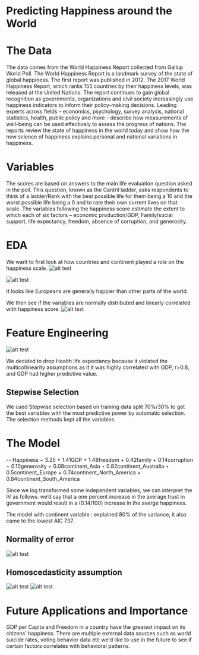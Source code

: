# Predicting Happiness around the World
# The Data
The data comes from the World Happiness Report collected from Gallup World Poll. The World Happiness Report is a landmark survey of the state of global happiness. The first report was published in 2012. The 2017 World Happiness Report, which ranks 155 countries by their happiness levels, was released at the United Nations. The report continues to gain global recognition as governments, organizations and civil society increasingly use happiness indicators to inform their policy-making decisions. Leading experts across fields – economics, psychology, survey analysis, national statistics, health, public policy and more – describe how measurements of well-being can be used effectively to assess the progress of nations. The reports review the state of happiness in the world today and show how the new science of happiness explains personal and national variations in happiness.

# Variables
The scores are based on answers to the main life evaluation question asked in the poll. This question, known as the Cantril ladder, asks respondents to think of a ladder/Rank with the best possible life for them being a 10 and the worst possible life being a 0 and to rate their own current lives on that scale. The variables following the happiness score estimate the extent to which each of six factors – economic production/GDP, Family/social support, life expectancy, freedom, absence of corruption, and generosity.

# EDA
We want to first look at how countries and continent played a role on the happiness scale.
![alt test](https://raw.githubusercontent.com/rockinhumingbird/Mod4_project/master/images/continentshappiness.png)



![alt test](https://raw.githubusercontent.com/rockinhumingbird/Mod4_project/master/images/map.png)


It looks like Europeans are generally happier than other parts of the world.

We then see if the variables are normally distributed and linearly correlated with happiness score.
![alt test](https://raw.githubusercontent.com/rockinhumingbird/Mod4_project/master/images/featurescorrelation.png)


# Feature Engineering
![alt test](https://raw.githubusercontent.com/rockinhumingbird/Mod4_project/master/images/cor.png)

We decided to drop Health life expectancy because it violated the multicollinearity assumptions as it it was highly correlated with GDP, r>0.8, and GDP had higher predictive value. 

## Stepwise Selection
We used Stepwise selection based on training data split 70%/30% to get the best variables with the most predictive power by automatic selection.
The selection methods kept all the variables.

# The Model

-- Happiness ~ 3.25 + 1.41GDP + 1.48freedom + 0.42family + 0.14corruption + 0.10generosity + 0.08continent_Asia + 0.82continent_Australia + 0.5continent_Europe + 0.74continent_North_America + 0.84continent_South_America

Since we log transformed some independent variables, we can interpret the IV as follows: we’d say that a one percent increase in the average trust in government would result in a (0.14/100)  increase in the averge happiness. 

The model with continent variable : explained 80% of the variance, it also came to the lowest AIC 737.

## Normality of error 
![alt test](https://raw.githubusercontent.com/rockinhumingbird/Mod4_project/master/images/normality_of_error.png)

## Homoscedasticity assumption
![alt test](https://raw.githubusercontent.com/rockinhumingbird/Mod4_project/master/images/residualpolot.png)
![alt test](https://raw.githubusercontent.com/rockinhumingbird/Mod4_project/master/images/qqplot.png)




# Future Applications and Importance
GDP per Capita and Freedom in a country have the greatest impact on its citizens' happiness.
There are multiple external data sources such as world suicide rates, voting behavior data etc we'd like to use in the future to see if certain factors correlates with behavioral patterns. 

